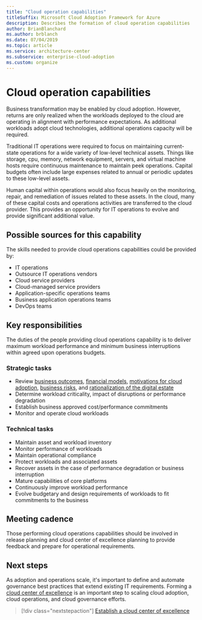 ```yaml
---
title: "Cloud operation capabilities"
titleSuffix: Microsoft Cloud Adoption Framework for Azure
description: Describes the formation of cloud operation capabilities
author: BrianBlanchard
ms.author: brblanch
ms.date: 07/04/2019
ms.topic: article
ms.service: architecture-center
ms.subservice: enterprise-cloud-adoption
ms.custom: organize
---
```


# Cloud operation capabilities

Business transformation may be enabled by cloud adoption. However, returns are only realized when the workloads deployed to the cloud are operating in alignment with performance expectations. As additional workloads adopt cloud technologies, additional operations capacity will be required.

Traditional IT operations were required to focus on maintaining current-state operations for a wide variety of low-level technical assets. Things like storage, cpu, memory, network equipment, servers, and virtual machine hosts require continuous maintenance to maintain peek operations. Capital budgets often include large expenses related to annual or periodic updates to these low-level assets.

 Human capital within operations would also focus heavily on the monitoring, repair, and remediation of issues related to these assets. In the cloud, many of these capital costs and operations activities are transferred to the cloud provider. This provides an opportunity for IT operations to evolve and provide significant additional value.

## Possible sources for this capability

The skills needed to provide cloud operations capabilities could be provided by:

- IT operations
- Outsource IT operations vendors
- Cloud service providers
- Cloud-managed service providers
- Application-specific operations teams
- Business application operations teams
- DevOps teams

## Key responsibilities

The duties of the people providing cloud operations capability is to deliver maximum workload performance and minimum business interruptions within agreed upon operations budgets.

### Strategic tasks

- Review [business outcomes](../business-strategy/business-outcomes/index.md), [financial models](../business-strategy/financial-models.md), [motivations for cloud adoption](../business-strategy/motivations-why-are-we-moving-to-the-cloud.md), [business risks](../governance/policy-compliance/risk-tolerance.md), and [rationalization of the digital estate](../digital-estate/overview.md)
- Determine workload criticality, impact of disruptions or performance degradation
- Establish business approved cost/performance commitments
- Monitor and operate cloud workloads

### Technical tasks

- Maintain asset and workload inventory
- Monitor performance of workloads
- Maintain operational compliance
- Protect workloads and associated assets
- Recover assets in the case of performance degradation or business interruption
- Mature capabilities of core platforms
- Continuously improve workload performance
- Evolve budgetary and design requirements of workloads to fit commitments to the business

## Meeting cadence

Those performing cloud operations capabilities should be involved in release planning and cloud center of excellence planning to provide feedback and prepare for operational requirements.

## Next steps

As adoption and operations scale, it's important to define and automate governance best practices that extend existing IT requirements. Forming a [cloud center of excellence](./cloud-center-excellence.md) is an important step to scaling cloud adoption, cloud operations, and cloud governance efforts.

> [!div class="nextstepaction"]
> [Establish a cloud center of excellence](./cloud-center-excellence.md)
